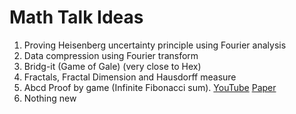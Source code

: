 # Math Talk Ideas

1. Proving Heisenberg uncertainty principle using Fourier analysis 
2. Data compression using Fourier transform
3. Bridg-it (Game of Gale) (very close to Hex)
4. Fractals, Fractal Dimension and Hausdorff measure
5. Abcd Proof by game (Infinite Fibonacci sum). [YouTube](https://youtu.be/Hv3r3iZJ-_A?si=pq1mCJLeEsXMBNlR) [Paper](https://www.jstor.org/stable/2690848)
6. Nothing new